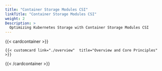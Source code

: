 ```yaml
---
title: "Container Storage Modules CSI"
linkTitle: "Container Storage Modules CSI"
weight: 2
Description: >
  Optimizing Kubernetes Storage with Container Storage Modules CSI
---
```


{{< cardcontainer >}} 

    {{< customcard link="./overview"  title="Overview and Core Principles"  >}} 

{{< /cardcontainer >}}
